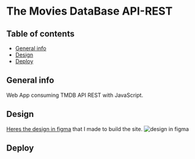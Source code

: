 # The Movies DataBase API-REST
## Table of contents
* [General info](#general-info)
* [Design](#design)
* [Deploy](#deploy)
## General info
Web App consuming TMDB API REST with JavaScript.
## Design
[Heres the design in figma](https://www.figma.com/file/WCmRvdGa1EcukxLQt9vXrG/TMDB-Web-App?node-id=0%3A1) that I made to build the site.
![design in figma](https://pbs.twimg.com/media/Fa2iHZ5WAAAGFyT?format=jpg&name=large)
## Deploy